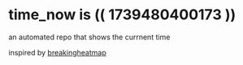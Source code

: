 # time_now is (( 1739480400173 ))

an automated repo that shows the currnent time

inspired by [breakingheatmap](https://github.com/breakingheatmap/breakingheatmap)